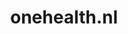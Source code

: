 ---
layout: post
title:  "onehealth.nl"
internal_url:  "/dutchgov/onehealth.nl.html"
categories: dutchgov
---